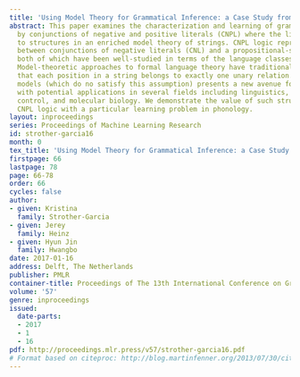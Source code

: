 ```yaml
---
title: 'Using Model Theory for Grammatical Inference: a Case Study from Phonology'
abstract: This paper examines the characterization and learning of grammars defined
  by conjunctions of negative and positive literals (CNPL) where the literals correspond
  to structures in an enriched model theory of strings. CNPL logic represents an intermediate
  between conjunctions of negative literals (CNL) and a propositional-style logic,
  both of which have been well-studied in terms of the language classes they describe.
  Model-theoretic approaches to formal language theory have traditionally assumed
  that each position in a string belongs to exactly one unary relation. Using enriched
  models (which do no satisfy this assumption) presents a new avenue for investigation
  with potential applications in several fields including linguistics, planning and
  control, and molecular biology. We demonstrate the value of such structures and
  CNPL logic with a particular learning problem in phonology.
layout: inproceedings
series: Proceedings of Machine Learning Research
id: strother-garcia16
month: 0
tex_title: 'Using Model Theory for Grammatical Inference: a Case Study from Phonology'
firstpage: 66
lastpage: 78
page: 66-78
order: 66
cycles: false
author:
- given: Kristina
  family: Strother-Garcia
- given: Jerey
  family: Heinz
- given: Hyun Jin
  family: Hwangbo
date: 2017-01-16
address: Delft, The Netherlands
publisher: PMLR
container-title: Proceedings of The 13th International Conference on Grammatical Inference
volume: '57'
genre: inproceedings
issued:
  date-parts:
  - 2017
  - 1
  - 16
pdf: http://proceedings.mlr.press/v57/strother-garcia16.pdf
# Format based on citeproc: http://blog.martinfenner.org/2013/07/30/citeproc-yaml-for-bibliographies/
---
```

